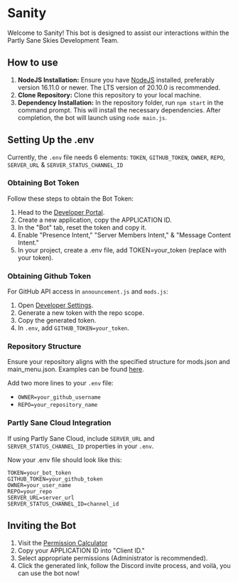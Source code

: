 # Sanity
Welcome to Sanity! This bot is designed to assist our interactions within the Partly Sane Skies Development Team.

## How to use
1. **NodeJS Installation:** Ensure you have [NodeJS](https://nodejs.org/en) installed, preferably version 16.11.0 or newer. The LTS version of 20.10.0 is recommended.
2. **Clone Repository:** Clone this repository to your local machine.
3. **Dependency Installation:** In the repository folder, run `npm start` in the command prompt. This will install the necessary dependencies. After completion, the bot will launch using `node main.js`.

## Setting Up the .env
Currently, the `.env` file needs 6 elements: `TOKEN`, `GITHUB_TOKEN`, `OWNER`, `REPO`, `SERVER_URL` & `SERVER_STATUS_CHANNEL_ID`

### Obtaining Bot Token
Follow these steps to obtain the Bot Token:

1. Head to the [Developer Portal](https://discord.com/developers/applications).
2. Create a new application, copy the APPLICATION ID.
3. In the "Bot" tab, reset the token and copy it.
4. Enable "Presence Intent," "Server Members Intent," & "Message Content Intent."
5. In your project, create a .env file, add TOKEN=your_token (replace with your token).

### Obtaining Github Token
For GitHub API access in `announcement.js` and `mods.js`:
1. Open [Developer Settings](https://github.com/settings/tokens).
2. Generate a new token with the repo scope.
3. Copy the generated token.
4. In `.env`, add `GITHUB_TOKEN=your_token`.

### Repository Structure
Ensure your repository aligns with the specified structure for mods.json and main_menu.json. Examples can be found [here](https://github.com/PartlySaneStudios/partly-sane-skies-public-data/blob/main/info.md).

Add two more lines to your `.env` file:
- `OWNER=your_github_username`
- `REPO=your_repository_name`

### Partly Sane Cloud Integration
If using Partly Sane Cloud, include `SERVER_URL` and `SERVER_STATUS_CHANNEL_ID` properties in your `.env`.


Now your .env file should look like this:
```env
TOKEN=your_bot_token
GITHUB_TOKEN=your_github_token
OWNER=your_user_name
REPO=your_repo
SERVER_URL=server_url
SERVER_STATUS_CHANNEL_ID=channel_id
```

## Inviting the Bot
1. Visit the [Permission Calculator](discordapi.com/permissions.html)
2. Copy your APPLICATION ID into "Client ID."
3. Select appropriate permissions (Administrator is recommended).
4. Click the generated link, follow the Discord invite process, and voilà, you can use the bot now!
